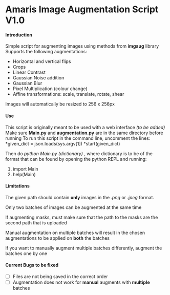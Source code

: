 Amaris Image Augmentation Script V1.0
================================
#### Introduction ####
Simple script for augmenting images using methods from __imgaug__ library
Supports the following augmentations:
* Horizontal and vertical flips
* Crops
* Linear Contrast
* Gaussian Noise addition
* Gaussian Blur
* Pixel Multiplication (colour change)
* Affine transformations: scale, translate, rotate, shear

Images will automatically be resized to 256 x 256px 

#### Use ####
This script is originally meant to be used with a web interface _(to be added)_
Make sure __Main.py__ and __augmentation.py__ are in the same directory before running
To run this script in the command line, uncomment the lines:
*given_dict = json.loads(sys.argv[1])
*start(given_dict)

Then do _python Main.py (dictionary)_ , where dictionary is to be of the format that can be found by
opening the python REPL and running:
1. import Main
2. help(Main)


#### Limitations ####
The given path should contain __only__ images in the _.png_ or _.jpeg_ format.

Only two batches of images can be augmented at the same time

If augmenting masks, must make sure that the path to the masks are the second path that is uploaded

Manual augmentation on multiple batches will result in the chosen augmentations to be applied on __both__ the batches

If you want to manually augment multiple batches differently, augment the batches one by one

#### Current Bugs to be fixed ####
- [ ] Files are not being saved in the correct order
- [ ] Augmentation does not work for __manual__ augments with __multiple__ batches